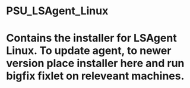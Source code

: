 # PSU_LSAgent_Linux

# Contains the installer for LSAgent Linux. To update agent, to newer version place installer here and run bigfix fixlet on releveant machines. 
